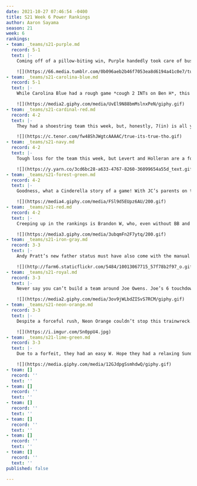 ```yaml
---
date: 2021-10-27 07:46:54 -0400
title: S21 Week 6 Power Rankings
author: Aaron Sayama
season: 21
week: 6
rankings:
- team: _teams/s21-purple.md
  record: 5-1
  text: |-
    Coming off of a pillow-biting win, Purple handedly took care of business this week, moving them into this week’s #1 spot. Here’s the team’s response to congrats at Dirty Goose:

    ![](https://66.media.tumblr.com/0b096aeb2b46f7053ea8d6194a41c0e7/tumblr_o43lj1k1jZ1ql5yr7o1_500.gif)
- team: _teams/s21-carolina-blue.md
  record: 5-1
  text: |-
    While Carolina Blue had a rough game *cough 2 INTs on Ben H*, this team has consistently proven themselves. 5 Ws is still a tremendous record, but the cracks in the offense are wide open now. With Cammas not making it for playoffs, will this team be able to adjust?

    ![](https://media2.giphy.com/media/UvEl9N88bmMslnxPeN/giphy.gif)
- team: _teams/s21-cardinal-red.md
  record: 4-2
  text: |-
    They had a shoestring team this week, but, honestly, 7(in) is all you need.

    ![](https://c.tenor.com/fw48ShJWgtcAAAAC/true-its-true-tho.gif)
- team: _teams/s21-navy.md
  record: 4-2
  text: |-
    Tough loss for the team this week, but Levert and Holleran are a force on the field. As we round out the season, they are certainly a team to track through playoffs.

    ![](https://y.yarn.co/3cd6bc28-a633-4767-8260-36099654a55d_text.gif)
- team: _teams/s21-forest-green.md
  record: 4-2
  text: |-
    Goodness, what a Cinderella story of a game! With JC’s parents on the sidelines, the team rallied around and won by sheer positivity and heart. In a _Friday Night Lights_ moment, it all came down to 2 extra points with seconds left. Captain Austin P ran a crisp route with a perfect catch that sealed the deal for a W, leaving the sidelines stunned.

    ![](https://media4.giphy.com/media/FSl9d5EUpz6AU/200.gif)
- team: _teams/s21-red.md
  record: 4-2
  text: |-
    Creeping up in the rankings is Brandon W, who, even without BB and Del, has been making strides. A solid W this week over Gold puts them within spitting distance of the Top 5.

    ![](https://media3.giphy.com/media/3ubqmFn2F7ytq/200.gif)
- team: _teams/s21-iron-gray.md
  record: 3-3
  text: |-
    Andy Pratt’s new father status must have also come with the manual _What to Expect when You’re Quarterbacking_ because he looked great this week leading his team to a W over Navy. Joe H’s yelling at the refs notwithstanding, of course.

    ![](http://farm6.staticflickr.com/5484/10013067715_57f78b2f97_o.gif)
- team: _teams/s21-royal.md
  record: 3-3
  text: |-
    Never say you can’t build a team around Joe Owens. Joe’s 6 touchdowns over Neon Orange feels just a tad disrespectful. Here’s Joe and team around TD #4, probably:

    ![](https://media2.giphy.com/media/3ov9jWLbdZISvS7RCM/giphy.gif)
- team: _teams/s21-neon-orange.md
  record: 3-3
  text: |-
    Despite a forceful rush, Neon Orange couldn’t stop this trainwreck.

    ![](https://i.imgur.com/Sn0ppU4.jpg)
- team: _teams/s21-lime-green.md
  record: 3-3
  text: |-
    Due to a forfeit, they had an easy W. Hope they had a relaxing Sunday!

    ![](https://media.giphy.com/media/12GJdpgSsmhdwQ/giphy.gif)
- team: []
  record: ''
  text: ''
- team: []
  record: ''
  text: ''
- team: []
  record: ''
  text: ''
- team: []
  record: ''
  text: ''
- team: []
  record: ''
  text: ''
- team: []
  record: ''
  text: ''
published: false

---
```

